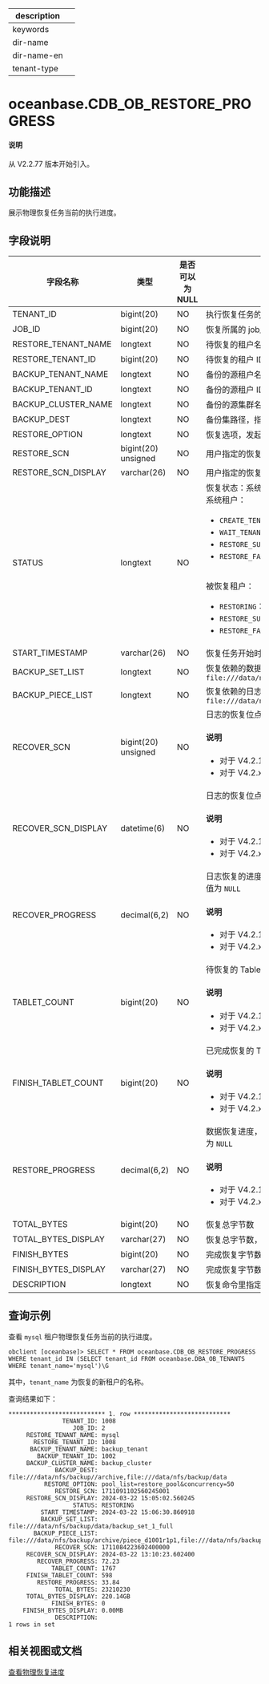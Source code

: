 |description||
|---|---|
|keywords||
|dir-name||
|dir-name-en||
|tenant-type||

# oceanbase.CDB_OB_RESTORE_PROGRESS

<main id="notice" type='explain'>
  <h4>说明</h4>
  <p>从 V2.2.77 版本开始引入。</p>
</main>

## 功能描述

展示物理恢复任务当前的执行进度。

## 字段说明

|           字段名称            |      类型       | 是否可以为 NULL |         描述         |
|---------------------------|---------------|------------|----------------|
| TENANT_ID                        | bigint(20)          |  NO   |执行恢复任务的租户 ID  |
| JOB_ID                           | bigint(20)          |  NO   |恢复所属的 job_id，对应一次恢复任务  |
| RESTORE_TENANT_NAME              | longtext            |  NO   |待恢复的租户名  |
| RESTORE_TENANT_ID                | bigint(20)          |  NO   |待恢复的租户 ID  |
| BACKUP_TENANT_NAME               | longtext            |  NO   |备份的源租户名  |
| BACKUP_TENANT_ID                 | longtext            |  NO   |备份的源租户 ID  |
| BACKUP_CLUSTER_NAME              | longtext            |  NO   |备份的源集群名  |
| BACKUP_DEST                      | longtext            |  NO   |备份集路径，指用户输入的数据备份路径与日志归档路径    |
| RESTORE_OPTION                   | longtext            |  NO   |恢复选项，发起恢复时，用户指定的 `restore_option`  |
| RESTORE_SCN                      | bigint(20) unsigned |  NO   |用户指定的恢复位点  |
| RESTORE_SCN_DISPLAY              | varchar(26)         |  NO   |用户指定的恢复位点的时间戳表示  |
| STATUS                           | longtext            |  NO   |恢复状态：系统租户的恢复任务与被恢复租户的恢复任务状态不一致。<br>系统租户：<ul><li>`CREATE_TENANT`：创建租户，此阶段系统租户创建被恢复租户 </li> <li>`WAIT_TENANT_RESTORE_FINISH`：等待被恢复租户恢复结束 </li> <li>`RESTORE_SUCCESS`：恢复租户成功 </li> <li>`RESTORE_FAIL`：恢复租户失败 </li></ul> <br>被恢复租户：<ul><li>`RESTORING`：租户数据恢复中 </li> <li>`RESTORE_SUCCESS`：恢复成功 </li> <li>`RESTORE_FAIL`：恢复失败 </li></ul> |
| START_TIMESTAMP                  | varchar(26)         |  NO   |恢复任务开始时间戳  |
| BACKUP_SET_LIST                  | longtext            |  NO   |恢复依赖的数据备份集路径列表，备份集间以 `,` 分隔，例如：`file:///data/nfs/backup/data/backup_set_1_full,file:///data/nfs/backup/data/backup_set_2_inc`  |
| BACKUP_PIECE_LIST                | longtext            |  NO   |恢复依赖的日志归档分片路径列表，分片间以 `,` 分隔，例如：`file:///data/nfs/backup/archive/piece_d1001r1p1,file:///data/nfs/backup/archive/piece_d1001r2p2`   |
| RECOVER_SCN                      | bigint(20) unsigned |  NO   | 日志的恢复位点。对于系统租户，该字段的值为 `NULL`  <main id="notice" type='explain'><h4>说明</h4><ul><li>对于 V4.2.1 版本，该字段从 V4.2.1 BP7 版本开始引入。</li> <li>对于 V4.2.x 其他版本，该字段从 V4.2.3 版本开始引入。</li></ul> </main>  |
| RECOVER_SCN_DISPLAY              | datetime(6)         |  NO   | 日志的恢复位点的时间戳表示。对于系统租户，该字段的值为 `NULL`  <main id="notice" type='explain'><h4>说明</h4><ul><li>对于 V4.2.1 版本，该字段从 V4.2.1 BP7 版本开始引入。</li> <li>对于 V4.2.x 其他版本，该字段从 V4.2.3 版本开始引入。</li></ul> </main>  |
| RECOVER_PROGRESS                 | decimal(6,2)        |  NO   | 日志恢复的进度，结果保留两位小数，例如：显示 `87.65` 表示当前进度为 87.65%。对于系统租户，该字段的值为 `NULL`  <main id="notice" type='explain'><h4>说明</h4><ul><li>对于 V4.2.1 版本，该字段从 V4.2.1 BP7 版本开始引入。</li> <li>对于 V4.2.x 其他版本，该字段从 V4.2.3 版本开始引入。</li></ul> </main>  |
| TABLET_COUNT                     | bigint(20)          |  NO   | 待恢复的 Tablet 总数。对于系统租户，该字段的值为 `NULL` <main id="notice" type='explain'><h4>说明</h4><ul><li>对于 V4.2.1 版本，该字段从 V4.2.1 BP7 版本开始引入。</li> <li>对于 V4.2.x 其他版本，该字段从 V4.2.3 版本开始引入。</li></ul> </main>  |
| FINISH_TABLET_COUNT              | bigint(20)          |  NO   | 已完成恢复的 Tablet 总数。对于系统租户，该字段的值为 `NULL`  <main id="notice" type='explain'><h4>说明</h4><ul><li>对于 V4.2.1 版本，该字段从 V4.2.1 BP7 版本开始引入。</li> <li>对于 V4.2.x 其他版本，该字段从 V4.2.3 版本开始引入。</li></ul> </main>  |
| RESTORE_PROGRESS                 | decimal(6,2)        |  NO   | 数据恢复进度，结果保留两位小数，例如：显示 `87.65` 表示当前进度为 87.65%。对于系统租户，该字段的值为 `NULL`  <main id="notice" type='explain'><h4>说明</h4><ul><li>对于 V4.2.1 版本，该字段从 V4.2.1 BP7 版本开始引入。</li> <li>对于 V4.2.x 其他版本，该字段从 V4.2.3 版本开始引入。</li></ul> </main> |
| TOTAL_BYTES                      | bigint(20)          |  NO   |恢复总字节数  |
| TOTAL_BYTES_DISPLAY              | varchar(27)         |  NO   |恢复总字节数，以存储容量单位显示  |
| FINISH_BYTES                     | bigint(20)          |  NO   |完成恢复字节数  |
| FINISH_BYTES_DISPLAY             | varchar(27)         |  NO   |完成恢复字节数，以存储容量单位显示  |
| DESCRIPTION                      | longtext            |  NO   |恢复命令里指定的 `DESCRIPTION` 信息   |

## 查询示例

查看 `mysql` 租户物理恢复任务当前的执行进度。

```shell
obclient [oceanbase]> SELECT * FROM oceanbase.CDB_OB_RESTORE_PROGRESS WHERE tenant_id IN (SELECT tenant_id FROM oceanbase.DBA_OB_TENANTS WHERE tenant_name='mysql')\G
```

其中，`tenant_name` 为恢复的新租户的名称。

查询结果如下：

```shell
*************************** 1. row ***************************
               TENANT_ID: 1008
                  JOB_ID: 2
     RESTORE_TENANT_NAME: mysql
       RESTORE_TENANT_ID: 1008
      BACKUP_TENANT_NAME: backup_tenant
        BACKUP_TENANT_ID: 1002
     BACKUP_CLUSTER_NAME: backup_cluster
             BACKUP_DEST: file:///data/nfs/backup//archive,file:///data/nfs/backup/data
          RESTORE_OPTION: pool_list=restore_pool&concurrency=50
             RESTORE_SCN: 1711091102560245001
     RESTORE_SCN_DISPLAY: 2024-03-22 15:05:02.560245
                  STATUS: RESTORING
         START_TIMESTAMP: 2024-03-22 15:06:30.860918
         BACKUP_SET_LIST: file:///data/nfs/backup/data/backup_set_1_full
       BACKUP_PIECE_LIST: file:///data/nfs/backup/archive/piece_d1001r1p1,file:///data/nfs/backup/archive/piece_d1001r2p2
             RECOVER_SCN: 1711084223602400000
     RECOVER_SCN_DISPLAY: 2024-03-22 13:10:23.602400
        RECOVER_PROGRESS: 72.23
            TABLET_COUNT: 1767
     FINISH_TABLET_COUNT: 598
        RESTORE_PROGRESS: 33.84
             TOTAL_BYTES: 23210230
     TOTAL_BYTES_DISPLAY: 220.14GB
            FINISH_BYTES: 0
    FINISH_BYTES_DISPLAY: 0.00MB
             DESCRIPTION:
1 rows in set
```

## 相关视图或文档

[查看物理恢复进度](../../../../600.manage/600.backup-and-recovery/600.restore-data/400.view-the-restore-progress.md)
